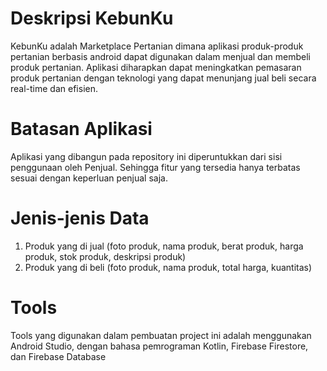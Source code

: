 # Deskripsi KebunKu
KebunKu adalah Marketplace Pertanian dimana aplikasi produk-produk pertanian berbasis android dapat digunakan dalam menjual dan membeli produk pertanian. Aplikasi diharapkan dapat meningkatkan pemasaran produk pertanian dengan teknologi yang dapat menunjang jual beli secara real-time dan efisien.

# Batasan Aplikasi
Aplikasi yang dibangun pada repository ini diperuntukkan dari sisi penggunaan oleh Penjual. Sehingga fitur yang tersedia hanya terbatas sesuai dengan keperluan penjual saja.

# Jenis-jenis Data 
1. Produk yang di jual (foto produk, nama produk, berat produk, harga produk, stok produk, deskripsi produk)
2. Produk yang di beli (foto produk, nama produk, total harga, kuantitas)
# Tools 

Tools yang digunakan dalam pembuatan project ini adalah menggunakan Android Studio, dengan bahasa pemrograman Kotlin, Firebase Firestore, dan Firebase Database
